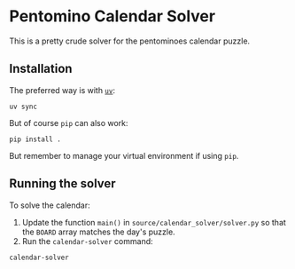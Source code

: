 # Pentomino Calendar Solver

This is a pretty crude solver for the pentominoes calendar puzzle.

## Installation

The preferred way is with [`uv`](https://docs.astral.sh/uv/):
```
uv sync
```

But of course `pip` can also work:
```
pip install .
```
But remember to manage your virtual environment if using `pip`.

## Running the solver

To solve the calendar:

1. Update the function `main()` in `source/calendar_solver/solver.py` so that the `BOARD` array matches the day's puzzle.
2. Run the `calendar-solver` command:
```
calendar-solver
```